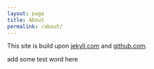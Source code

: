 ```yaml
---
layout: page
title: About
permalink: /about/
---
```


This site is build upon [jekyll.com](jekyll.com) and [github.com](github.com).

add some test word here

